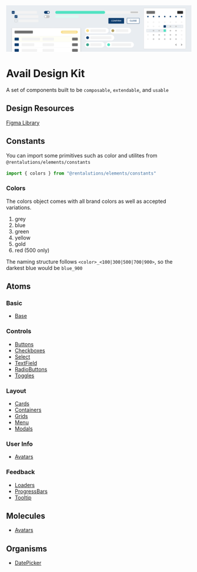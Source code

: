 ![Avail Design Kit](./public/designkit_cover.png)
# Avail Design Kit

A set of components built to be `composable`, `extendable`, and `usable`

## Design Resources

[Figma Library](https://www.figma.com/file/RqpXARK3vSrZbzWw6GrEnKqg/Components?node-id=0%3A1)

## Constants

You can import some primitives such as color and utilites from `@rentalutions/elements/constants`

```javascript
import { colors } from "@rentalutions/elements/constants"
```

### Colors

The colors object comes with all brand colors as well as accepted variations.

1. grey
2. blue
3. green
4. yellow
5. gold
6. red (500 only)

The naming structure follows `<color>_<100|300|500|700|900>`, so the darkest blue would be `blue_900`


## Atoms

### Basic
- [Base](./components/avatar/doc.mdx)

### Controls
- [Buttons](./components/button/doc.mdx)
- [Checkboxes](./components/checkbox/doc.mdx)
- [Select](./components/select/doc.mdx)
- [TextField](./components/text-field/doc.mdx)
- [RadioButtons](./components/radio-button/doc.mdx)
- [Toggles](./components/toggle/doc.mdx)

### Layout
- [Cards](./components/card/doc.mdx)
- [Containers](./components/container/doc.mdx)
- [Grids](./components/grid/doc.mdx)
- [Menu](./components/menu/doc.mdx)
- [Modals](./components/modal/doc.mdx)

### User Info
- [Avatars](./components/avatar/doc.mdx)

### Feedback
- [Loaders](./components/loader/doc.mdx)
- [ProgressBars](./components/progress-bar/doc.mdx)
- [Tooltip](./components/tooltip/doc.mdx)

## Molecules
- [Avatars](./components/avatar/doc.mdx)

## Organisms
- [DatePicker](./components/date-picker/doc.mdx)